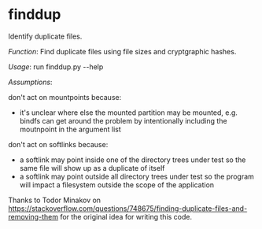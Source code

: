 # finddup
Identify duplicate files.

*Function*: Find duplicate files using file sizes and cryptgraphic hashes.

*Usage*: run finddup.py --help

*Assumptions*:

  don't act on mountpoints because:
  - it's unclear where else the mounted partition may be mounted, e.g. bindfs
    can get around the problem by intentionally including the moutnpoint in the argument list
    
  don't act on softlinks because:
  - a softlink may point inside one of the directory trees under test
    so the same file will show up as a duplicate of itself
  - a softlink may point outside all directory trees under test
    so the program will impact a filesystem outside the scope of the application

Thanks to Todor Minakov on
https://stackoverflow.com/questions/748675/finding-duplicate-files-and-removing-them
for the original idea for writing this code.
